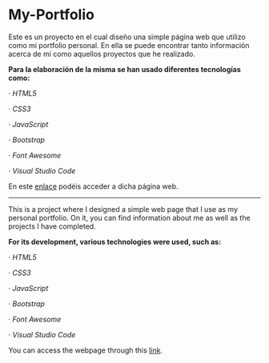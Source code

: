 # My-Portfolio

Este es un proyecto en el cual diseño una simple página web que utilizo como mi portfolio personal. En ella se puede encontrar tanto información acerca de mi como aquellos proyectos que he realizado.

**Para la elaboración de la misma se han usado diferentes tecnologías como:**

· *HTML5*

· *CSS3*

· *JavaScript*

· *Bootstrap*

· *Font Awesome*

· *Visual Studio Code*

En este [enlace](https://my-portfolio-juancarlospizarroalonso.vercel.app/) podéis acceder a dicha página web.


-----------------------------------------------------------------------------------------------------------------------------------------------------------------------------------------------------------------------

This is a project where I designed a simple web page that I use as my personal portfolio. On it, you can find information about me as well as the projects I have completed.

**For its development, various technologies were used, such as:**

· *HTML5*

· *CSS3*

· *JavaScript*

· *Bootstrap*

· *Font Awesome*

· *Visual Studio Code*

You can access the webpage through this [link](https://my-portfolio-juancarlospizarroalonso.vercel.app/).
